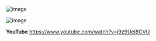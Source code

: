 ![image](https://user-images.githubusercontent.com/119484446/231694241-697fd534-8b92-41a6-991b-21cd3bdd283d.png)


![image](https://user-images.githubusercontent.com/119484446/231695454-5f9a2bd7-dde3-414b-ba17-437ac599d215.png)

**YouTube**
https://www.youtube.com/watch?v=j9z9Uel8CVU

